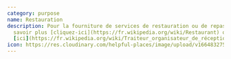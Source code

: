 ```yaml
---
category: purpose
name: Restauration
description: Pour la fourniture de services de restauration ou de repas. En
  savoir plus [cliquez-ici](https://fr.wikipedia.org/wiki/Restaurant) ou
  [ici](https://fr.wikipedia.org/wiki/Traiteur_organisateur_de_réceptions)
icon: https://res.cloudinary.com/helpful-places/image/upload/v1664832756/dtpr-icons/purpose/dining_a9bqwe.svg
---
```

